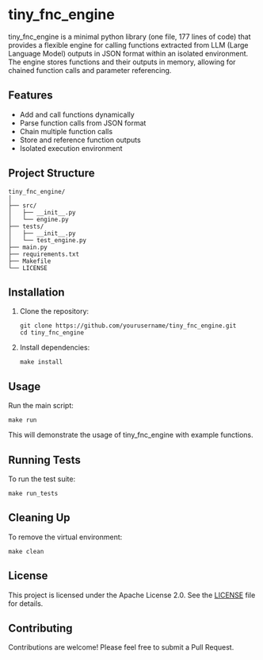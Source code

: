 # tiny_fnc_engine

tiny_fnc_engine is a minimal python library (one file, 177 lines of code) that provides a flexible engine for calling functions extracted from LLM (Large Language Model) outputs in JSON format within an isolated environment. The engine stores functions and their outputs in memory, allowing for chained function calls and parameter referencing.

## Features

- Add and call functions dynamically
- Parse function calls from JSON format
- Chain multiple function calls
- Store and reference function outputs
- Isolated execution environment

## Project Structure

```
tiny_fnc_engine/
│
├── src/
│   ├── __init__.py
│   └── engine.py
├── tests/
│   ├── __init__.py
│   └── test_engine.py
├── main.py
├── requirements.txt
├── Makefile
└── LICENSE
```

## Installation

1. Clone the repository:
   ```
   git clone https://github.com/yourusername/tiny_fnc_engine.git
   cd tiny_fnc_engine
   ```

2. Install dependencies:
   ```
   make install
   ```

## Usage

Run the main script:
```
make run
```

This will demonstrate the usage of tiny_fnc_engine with example functions.

## Running Tests

To run the test suite:
```
make run_tests
```

## Cleaning Up

To remove the virtual environment:
```
make clean
```

## License

This project is licensed under the Apache License 2.0. See the [LICENSE](LICENSE) file for details.

## Contributing

Contributions are welcome! Please feel free to submit a Pull Request.